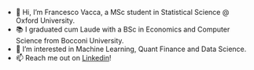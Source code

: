 - 👋 Hi, I’m Francesco Vacca, a MSc student in Statistical Science @ Oxford University.
- 📚 I graduated cum Laude with a BSc in Economics and Computer Science from Bocconi University.
- 👀 I’m interested in Machine Learning, Quant Finance and Data Science.
- 📫 Reach me out on [Linkedin](https://www.linkedin.com/in/francescoovacca)! 

<!---
francescoovacca/francescoovacca is a ✨ special ✨ repository because its `README.md` (this file) appears on your GitHub profile.
You can click the Preview link to take a look at your changes.
--->
